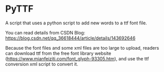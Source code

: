 # PyTTF
A script that uses a python script to add new words to a ttf font file.

You can read details from CSDN Blog: https://blog.csdn.net/qq_36618444/article/details/143692646

Because the font files and some xml files are too large to upload, readers can download ttf from the free font library website (https://www.mianfeiziti.com/font_glyph-93305.htm), and use the ttf conversion xml script to convert it.
